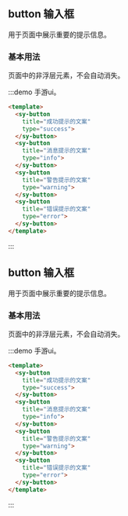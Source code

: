 ## button 输入框

用于页面中展示重要的提示信息。

### 基本用法

页面中的非浮层元素，不会自动消失。

:::demo 手游ui。
```html
<template>
  <sy-button
    title="成功提示的文案"
    type="success">
  </sy-button>
  <sy-button
    title="消息提示的文案"
    type="info">
  </sy-button>
  <sy-button
    title="警告提示的文案"
    type="warning">
  </sy-button>
  <sy-button
    title="错误提示的文案"
    type="error">
  </sy-button>
</template>
```
:::

## button 输入框

用于页面中展示重要的提示信息。

### 基本用法

页面中的非浮层元素，不会自动消失。

:::demo 手游ui。
```html
<template>
  <sy-button
    title="成功提示的文案"
    type="success">
  </sy-button>
  <sy-button
    title="消息提示的文案"
    type="info">
  </sy-button>
  <sy-button
    title="警告提示的文案"
    type="warning">
  </sy-button>
  <sy-button
    title="错误提示的文案"
    type="error">
  </sy-button>
</template>
```
:::


